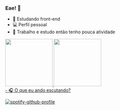 ### Eae! 👋

- 📓 Estudando front-end
- 💻 Perfil pessoal
- 🔧 Trabalho e estudo então tenho pouca atividade

<div>
  <a href="https://github.com/Allan_Bruno">
  <img height="150em" src="https://github-readme-stats.vercel.app/api?username=Allan-Bruno&show_icons=true&theme=dark&include_all_commits=true&count_private=true"/>
  <img height="150em" src="https://github-readme-stats.vercel.app/api/top-langs/?username=Allan-Bruno&layout=compact&langs_count=7&theme=dark"/>
</div>

<div>
  - 🎧 O que eu ando escutando?
  
  [![spotify-github-profile](https://spotify-github-profile.vercel.app/api/view?uid=cletoz&cover_image=true&theme=novatorem)](https://spotify-github-profile.vercel.app/api/view?uid=cletoz&redirect=true)
